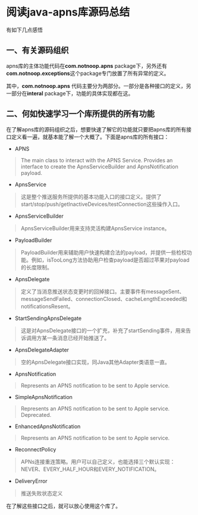 # 阅读java-apns库源码总结

有如下几点感悟

## 一、有关源码组织
apns库的主体功能代码在**com.notnoop.apns** package下，另外还有**com.notnoop.exceptions**这个package专门放置了所有异常的定义。

其中，**com.notnoop.apns** 代码主要分为两部分。一部分是各种接口的定义，另一部分在**interal** package下，功能的具体实现都在这。

## 二、何如快速学习一个库所提供的所有功能
在了解apns库的源码组织之后，想要快速了解它的功能就只要把apns库的所有接口定义看一遍，就基本能了解一个大概了。下面是apns库的所有接口：
- APNS
> The main class to interact with the APNS Service. Provides an interface to create the ApnsServiceBuilder and ApnsNotification payload.
- ApnsService
> 这是整个推送服务所提供的基本功能入口的接口定义。提供了start/stop/push/getInactiveDevices/testConnection这些操作入口。
- ApnsServiceBuilder
> ApnsServiceBuilder用来支持灵活构建ApnsService instance。
- PayloadBuilder
> PayloadBuilder用来辅助用户快速构建合法的payload，并提供一些检校功能。例如，isTooLong方法协助用户检查payload是否超过苹果对payload的长度限制。
- ApnsDelegate
> 定义了当消息推送状态变更时的回掉接口。主要事件有messageSent、messageSendFailed、connectionClosed、cacheLengthExceeded和notificationsResent。
- StartSendingApnsDelegate
> 这是对ApnsDelegate接口的一个扩充，补充了startSending事件，用来告诉调用方某一条消息已经开始推送了。
- ApnsDelegateAdapter
> 空的ApnsDelegate接口实现，同Java其他Adapter类语意一直。
- ApnsNotification
> Represents an APNS notification to be sent to Apple service.
- SimpleApnsNotification
> Represents an APNS notification to be sent to Apple service. Deprecated.
- EnhancedApnsNotification
> Represents an APNS notification to be sent to Apple service.
- ReconnectPolicy
> APNs连接重连策略。用户可以自己定义，也能选择三个默认实现：NEVER、EVERY_HALF_HOUR和EVERY_NOTIFICATION。
- DeliveryError
> 推送失败状态定义

在了解这些接口之后，就可以放心使用这个库了。
